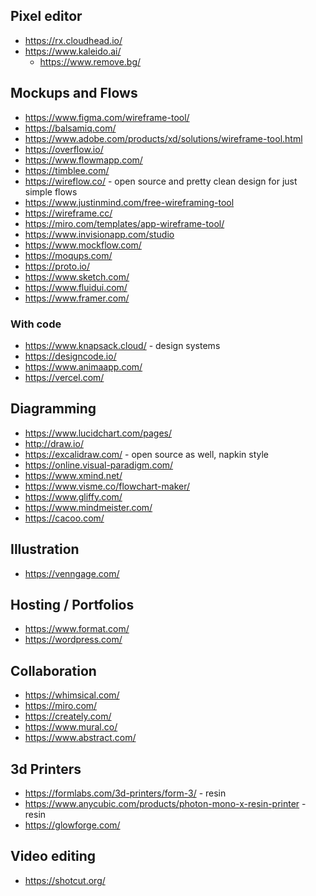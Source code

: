 
## Pixel editor
* https://rx.cloudhead.io/
* https://www.kaleido.ai/
  * https://www.remove.bg/

## Mockups and Flows
* https://www.figma.com/wireframe-tool/
* https://balsamiq.com/
* https://www.adobe.com/products/xd/solutions/wireframe-tool.html
* https://overflow.io/
* https://www.flowmapp.com/
* https://timblee.com/
* https://wireflow.co/ - open source and pretty clean design for just simple flows
* https://www.justinmind.com/free-wireframing-tool
* https://wireframe.cc/
* https://miro.com/templates/app-wireframe-tool/
* https://www.invisionapp.com/studio
* https://www.mockflow.com/
* https://moqups.com/
* https://proto.io/
* https://www.sketch.com/
* https://www.fluidui.com/
* https://www.framer.com/

### With code
* https://www.knapsack.cloud/ - design systems
* https://designcode.io/
* https://www.animaapp.com/
* https://vercel.com/

## Diagramming
* https://www.lucidchart.com/pages/
* http://draw.io/
* https://excalidraw.com/ - open source as well, napkin style
* https://online.visual-paradigm.com/
* https://www.xmind.net/
* https://www.visme.co/flowchart-maker/
* https://www.gliffy.com/
* https://www.mindmeister.com/
* https://cacoo.com/

## Illustration
* https://venngage.com/

## Hosting / Portfolios
* https://www.format.com/
* https://wordpress.com/

## Collaboration
* https://whimsical.com/
* https://miro.com/
* https://creately.com/
* https://www.mural.co/
* https://www.abstract.com/

## 3d Printers
* https://formlabs.com/3d-printers/form-3/ - resin
* https://www.anycubic.com/products/photon-mono-x-resin-printer - resin
* https://glowforge.com/

## Video editing
* https://shotcut.org/